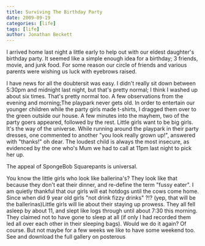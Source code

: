 ```yaml
---
title: Surviving The Birthday Party
date: 2009-09-19
categories: [life]
tags: [life]
author: Jonathan Beckett
---
```


I arrived home last night a little early to help out with our eldest daughter's birthday party. It seemed like a simple enough idea for a birthday; 3 friends, movie, and junk food. For some reason our circle of friends and various parents were wishing us luck with eyebrows raised.

I have news for all the doubtersit was easy. I didn't really sit down between 5:30pm and midnight last night, but that's pretty normal; I think I washed up about six times. That's pretty normal too. A few observations from the evening and morning;The playpark never gets old. In order to entertain our younger children while the party girls made t-shirts, I dragged them over to the green outside our house. A few minutes into the mayhem, two of the party goers appeared, followed by the rest. Little girls want to be big girls. It's the way of the universe. While running around the playpark in their party dresses, one commented to another "you look really grown up!", answered with "thanks!" oh dear. The loudest child is always the most insecure, as evidenced by the one who's Mum we had to call at 11pm last night to pick her up.

The appeal of SpongeBob Squarepants is universal.

You know the little girls who look like ballerina's? They look like that because they don't eat their dinner, and re-define the term "fussy eater". I am quietly thankful that our girls will eat hotdogs until the cows come home. Since when did 9 year old girls "not drink fizzy drinks" ?!? (yep, that will be the ballerinas)Little girls will lie about their staying up prowess. They all fell asleep by about 11, and slept like logs through until about 7:30 this morning. They claimed not to have gone to sleep at all (if only I had recorded them led all over each other in their sleeping bags). Would we do it again? Of course. But not maybe for a few weeks we like to have some weekend too. See and download the full gallery on posterous
